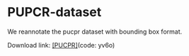 # PUPCR-dataset

We reannotate the pucpr dataset with bounding box format.

Download link: [[PUCPR]](https://pan.baidu.com/s/1ygv2wo1vFyqZay0pY1eRQQ)(code: yv6o) 
